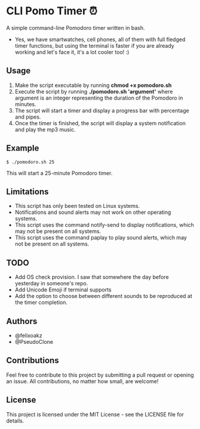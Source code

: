 # **CLI Pomo Timer ⏰**

A simple command-line Pomodoro timer written in bash.

- Yes, we have smartwatches, cell phones, all of them with full fledged timer functions, but using the terminal is faster if you are already working and let's face it, it's a lot cooler too! :)


## **Usage**

1. Make the script executable by running **chmod +x pomodoro.sh**
2. Execute the script by running **./pomodoro.sh 'argument'** where argument is an integer representing the duration of the Pomodoro in minutes.
3. The script will start a timer and display a progress bar with percentage and pipes.
4. Once the timer is finished, the script will display a system notification and play the mp3 music.

## **Example**

```
$ ./pomodoro.sh 25
```
This will start a 25-minute Pomodoro timer.


## **Limitations**

- This script has only been tested on Linux systems.
- Notifications and sound alerts may not work on other operating systems.
- This script uses the command notify-send to display notifications, which may not be present on all systems.
- This script uses the command paplay to play sound alerts, which may not be present on all systems.

## TODO
- Add OS check provision. I saw that somewhere the day before yesterday in someone's repo.
- Add Unicode Emoji if terminal supports
- Add the option to choose between different sounds to be reproduced at the timer completion.

## **Authors**

- @felixoakz
- @PseudoClone

## **Contributions**
Feel free to contribute to this project by submitting a pull request or opening an issue. All contributions, no matter how small, are welcome!

## **License**

This project is licensed under the MIT License - see the LICENSE file for details.
